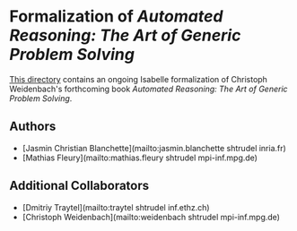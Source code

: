 # Formalization of _Automated Reasoning: The Art of Generic Problem Solving_ #

[This directory](https:..)
contains an ongoing Isabelle formalization of Christoph Weidenbach's
forthcoming book _Automated Reasoning: The Art of Generic Problem Solving_.

## Authors ##

* [Jasmin Christian Blanchette](mailto:jasmin.blanchette shtrudel inria.fr)
* [Mathias Fleury](mailto:mathias.fleury shtrudel mpi-inf.mpg.de)

## Additional Collaborators ##

* [Dmitriy Traytel](mailto:traytel shtrudel inf.ethz.ch)
* [Christoph Weidenbach](mailto:weidenbach shtrudel mpi-inf.mpg.de)
